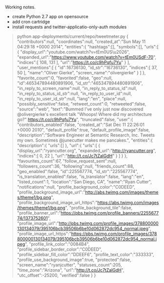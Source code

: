 Working notes.

- create Python 2.7 app on opensource
- add cron cartridge
- install requests and twitter-applicatio-only-auth modules

> python app-deployments/current/repo/tweetmeter.py 
{
    "contributors":null,
    "coordinates":null,
    "created_at":"Sun May 11 04:29:18 +0000 2014",
    "entities":{
        "hashtags":[],
        "symbols":[],
        "urls":[
            {
                "display_url":"youtube.com/watch?v=tEm0US\u2026",
                "expanded_url":"https://www.youtube.com/watch?v=tEm0USdF-70",
                "indices":[
                    108,
                    131
                ],
                "url":"https://t.co/c9hPqfu7Yu"
            }
        ],
        "user_mentions":[
            {
                "id":16736130,
                "id_str":"16736130",
                "indices":[
                    37,
                    50
                ],
                "name":"Oliver Gierke",
                "screen_name":"olivergierke"
            }
        ]
    },
    "favorite_count":0,
    "favorited":false,
    "geo":null,
    "id":465347894480891906,
    "id_str":"465347894480891906",
    "in_reply_to_screen_name":null,
    "in_reply_to_status_id":null,
    "in_reply_to_status_id_str":null,
    "in_reply_to_user_id":null,
    "in_reply_to_user_id_str":null,
    "lang":"en",
    "place":null,
    "possibly_sensitive":false,
    "retweet_count":0,
    "retweeted":false,
    "source":"web",
    "text":"Bummed I've only just now discovered @olivergierke's excellent talk \"Whoops! Where did my architecture go?\" https://t.co/c9hPqfu7Yu",
    "truncated":false,
    "user":{
        "contributors_enabled":false,
        "created_at":"Sat Dec 11 22:26:01 +0000 2010",
        "default_profile":true,
        "default_profile_image":false,
        "description":"Software Engineer at Semantic Research, Inc. Tweets my own. Sometimes @junecutter makes me pancakes.",
        "entities":{
            "description":{
                "urls":[]
            },
            "url":{
                "urls":[
                    {
                        "display_url":"ryancutter.org",
                        "expanded_url":"http://ryancutter.org",
                        "indices":[
                            0,
                            22
                        ],
                        "url":"http://t.co/Jc7tZalGdH"
                    }
                ]
            }
        },
        "favourites_count":67,
        "follow_request_sent":null,
        "followers_count":36,
        "following":null,
        "friends_count":88,
        "geo_enabled":false,
        "id":225567774,
        "id_str":"225567774",
        "is_translation_enabled":false,
        "is_translator":false,
        "lang":"en",
        "listed_count":1,
        "location":"San Diego, CA",
        "name":"Ryan Cutter",
        "notifications":null,
        "profile_background_color":"C0DEED",
        "profile_background_image_url":"http://abs.twimg.com/images/themes/theme1/bg.png",
        "profile_background_image_url_https":"https://abs.twimg.com/images/themes/theme1/bg.png",
        "profile_background_tile":false,
        "profile_banner_url":"https://pbs.twimg.com/profile_banners/225567774/1373752601",
        "profile_image_url":"http://pbs.twimg.com/profile_images/378800000130134079/395106bcb39506b6be10d062872dc954_normal.jpeg",
        "profile_image_url_https":"https://pbs.twimg.com/profile_images/378800000130134079/395106bcb39506b6be10d062872dc954_normal.jpeg",
        "profile_link_color":"0084B4",
        "profile_sidebar_border_color":"C0DEED",
        "profile_sidebar_fill_color":"DDEEF6",
        "profile_text_color":"333333",
        "profile_use_background_image":true,
        "protected":false,
        "screen_name":"ryanjcutter",
        "statuses_count":205,
        "time_zone":"Arizona",
        "url":"http://t.co/Jc7tZalGdH",
        "utc_offset":-25200,
        "verified":false
    }
}
